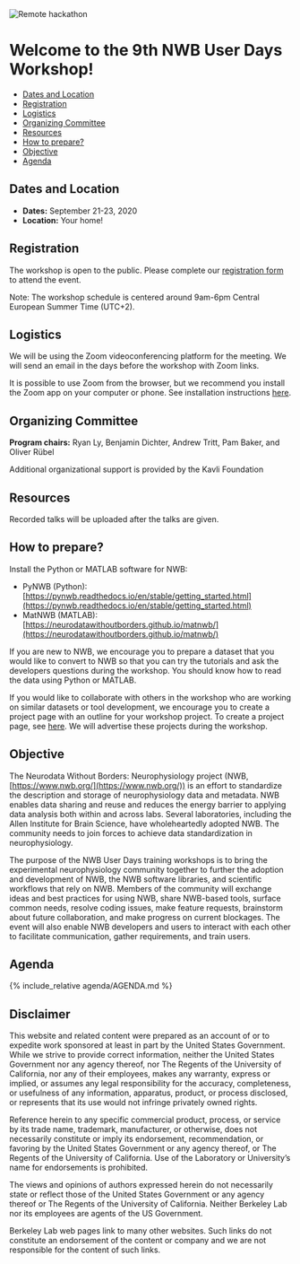 
<img alt="Remote hackathon" src="../HCK08_2020_Remote/logo_brain_text_white_hor.png">

# Welcome to the 9th NWB User Days Workshop!

  * [Dates and Location](#dates-and-location)
  * [Registration](#registration)
  * [Logistics](#logistics)
  * [Organizing Committee](#organizing-committee)
  * [Resources](#resources)
  * [How to prepare?](#how-to-prepare)
  * [Objective](#objective)
  * [Agenda](#agenda)
  <!--  * [Projects](#projects)
     * [Creating a New Project](projects/README.md)-->
     
## Dates and Location

- **Dates:** September 21-23, 2020
- **Location:** Your home!

## Registration

The workshop is open to the public. Please complete our [registration form](https://bit.ly/2PHbE34) to attend the event.

Note: The workshop schedule is centered around 9am-6pm Central European Summer Time (UTC+2).

## Logistics

We will be using the Zoom videoconferencing platform for the meeting. We will send an email in the days before the workshop with Zoom links.

It is possible to use Zoom from the browser, but we recommend you install the Zoom app on your computer or phone. See installation instructions [here](https://zoom.us/download).

## Organizing Committee

**Program chairs:** Ryan Ly, Benjamin Dichter, Andrew Tritt, Pam Baker, and Oliver Rübel

Additional organizational support is provided by the Kavli Foundation

## Resources

Recorded talks will be uploaded after the talks are given.

## How to prepare?

Install the Python or MATLAB software for NWB:
  * PyNWB (Python): [https://pynwb.readthedocs.io/en/stable/getting_started.html](https://pynwb.readthedocs.io/en/stable/getting_started.html)
  * MatNWB (MATLAB): [https://neurodatawithoutborders.github.io/matnwb/](https://neurodatawithoutborders.github.io/matnwb/)

If you are new to NWB, we encourage you to prepare a dataset that you would like to convert to NWB so that you can try the tutorials and ask the developers questions during the workshop. You should know how to read the data using Python or MATLAB.

If you would like to collaborate with others in the workshop who are working on similar datasets or tool development, we encourage you to create a project page with an outline for your workshop project. To create a project page, see [here](projects/README.md). We will advertise these projects during the workshop.

## Objective

The Neurodata Without Borders: Neurophysiology project (NWB, [https://www.nwb.org/](https://www.nwb.org/)) is an effort to standardize the description and storage of neurophysiology data and metadata. NWB enables data sharing and reuse and reduces the energy barrier to applying data analysis both within and across labs. Several laboratories, including the Allen Institute for Brain Science, have wholeheartedly adopted NWB. The community needs to join forces to achieve data standardization in neurophysiology.

The purpose of the NWB User Days training workshops is to bring the experimental neurophysiology community together to further the adoption and development of NWB, the NWB software libraries, and scientific workflows that rely on NWB. Members of the community will exchange ideas and best practices for using NWB, share NWB-based tools, surface common needs, resolve coding issues, make feature requests, brainstorm about future collaboration, and make progress on current blockages. The event will also enable NWB developers and users to interact with each other to facilitate communication, gather requirements, and train users.

<!--## Projects

<a name="ProjectsList"/>

For instructions on how to create a project, see [here](projects/README.md)
-->

## Agenda

{% include_relative agenda/AGENDA.md %}

## Disclaimer

This website and related content were prepared as an account of or to expedite work sponsored at least in part by the United States Government. While we strive to provide correct information, neither the United States Government nor any agency thereof, nor The Regents of the University of California, nor any of their employees, makes any warranty, express or implied, or assumes any legal responsibility for the accuracy, completeness, or usefulness of any information, apparatus, product, or process disclosed, or represents that its use would not infringe privately owned rights.

Reference herein to any specific commercial product, process, or service by its trade name, trademark, manufacturer, or otherwise, does not necessarily constitute or imply its endorsement, recommendation, or favoring by the United States Government or any agency thereof, or The Regents of the University of California.  Use of the Laboratory or University’s name for endorsements is prohibited.

The views and opinions of authors expressed herein do not necessarily state or reflect those of the United States Government or any agency thereof or The Regents of the University of California.  Neither Berkeley Lab nor its employees are agents of the US Government.

Berkeley Lab web pages link to many other websites.  Such links do not constitute an endorsement of the content or company and we are not responsible for the content of such links.
